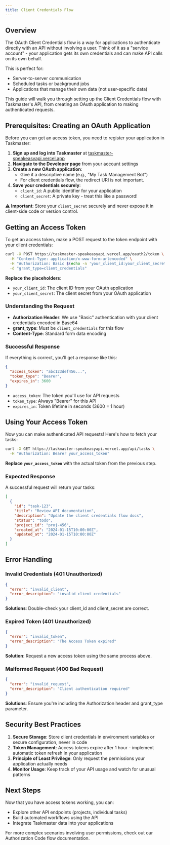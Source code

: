 ```yaml
---
title: Client Credentials Flow
---
```


## Overview

The OAuth Client Credentials flow is a way for applications to authenticate
directly with an API without involving a user. Think of it as a "service
account" - your application gets its own credentials and can make API calls on
its own behalf.

This is perfect for:

- Server-to-server communication
- Scheduled tasks or background jobs
- Applications that manage their own data (not user-specific data)

This guide will walk you through setting up the Client Credentials flow with
Taskmaster's API, from creating an OAuth application to making authenticated
requests.

## Prerequisites: Creating an OAuth Application

Before you can get an access token, you need to register your application in
Taskmaster:

1. **Sign up and log into Taskmaster** at [taskmaster-speakeasyapi.vercel.app](https://taskmaster-speakeasyapi.vercel.app)
2. **Navigate to the Developer page** from your account settings
3. **Create a new OAuth application**:
   - Give it a descriptive name (e.g., "My Task Management Bot")
   - For client credentials flow, the redirect URI is not important.
4. **Save your credentials securely**:
   - `client_id`: A public identifier for your application
   - `client_secret`: A private key - treat this like a password!

⚠️ **Important**: Store your `client_secret` securely and never expose it in
client-side code or version control.

## Getting an Access Token

To get an access token, make a POST request to the token endpoint with your
client credentials:

```bash
curl -X POST https://taskmaster-speakeasyapi.vercel.app/oauth2/token \
  -H "Content-Type: application/x-www-form-urlencoded" \
  -H "Authorization: Basic $(echo -n 'your_client_id:your_client_secret' | base64)" \
  -d "grant_type=client_credentials"
```

**Replace the placeholders**:

- `your_client_id`: The client ID from your OAuth application
- `your_client_secret`: The client secret from your OAuth application

### Understanding the Request

- **Authorization Header**: We use "Basic" authentication with your client
  credentials encoded in Base64
- **grant_type**: Must be `client_credentials` for this flow
- **Content-Type**: Standard form data encoding

### Successful Response

If everything is correct, you'll get a response like this:

```json
{
  "access_token": "abc123def456...",
  "token_type": "Bearer",
  "expires_in": 3600
}
```

- `access_token`: The token you'll use for API requests
- `token_type`: Always "Bearer" for this API
- `expires_in`: Token lifetime in seconds (3600 = 1 hour)

## Using Your Access Token

Now you can make authenticated API requests! Here's how to fetch your tasks:

```bash
curl -X GET https://taskmaster-speakeasyapi.vercel.app/api/tasks \
  -H "Authorization: Bearer your_access_token"
```

**Replace `your_access_token`** with the actual token from the previous step.

### Expected Response

A successful request will return your tasks:

```json
[
  {
    "id": "task-123",
    "title": "Review API documentation",
    "description": "Update the client credentials flow docs",
    "status": "todo",
    "project_id": "proj-456",
    "created_at": "2024-01-15T10:00:00Z",
    "updated_at": "2024-01-15T10:00:00Z"
  }
]
```

## Error Handling

### Invalid Credentials (401 Unauthorized)

```json
{
  "error": "invalid_client",
  "error_description": "invalid client credentials"
}
```

**Solutions**: Double-check your client_id and client_secret are correct.

### Expired Token (401 Unauthorized)

```json
{
  "error": "invalid_token",
  "error_description": "The Access Token expired"
}
```

**Solution**: Request a new access token using the same process above.

### Malformed Request (400 Bad Request)

```json
{
  "error": "invalid_request",
  "error_description": "Client authentication required"
}
```

**Solutions**: Ensure you're including the Authorization header and grant_type parameter.

## Security Best Practices

1. **Secure Storage**: Store client credentials in environment variables or
   secure configuration, never in code
2. **Token Management**: Access tokens expire after 1 hour - implement
   automatic token refresh in your application
3. **Principle of Least Privilege**: Only request the permissions your
   application actually needs
4. **Monitor Usage**: Keep track of your API usage and watch for unusual patterns

## Next Steps

Now that you have access tokens working, you can:

- Explore other API endpoints (projects, individual tasks)
- Build automated workflows using the API
- Integrate Taskmaster data into your applications

For more complex scenarios involving user permissions, check out our
Authorization Code flow documentation.
